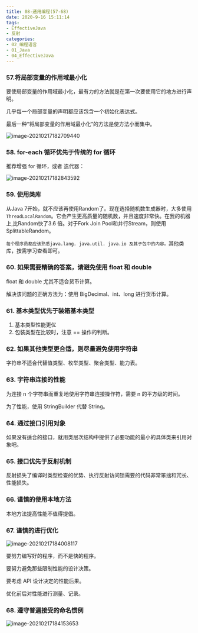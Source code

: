 ```yaml
---
title: 08-通用编程(57-68)
date: 2020-9-16 15:11:14
tags:
- EffectiveJava
- 反射
categories: 
- 02_编程语言
- 01_Java
- 04_EffectiveJava
---
```


### 57.将局部变量的作用域最小化

要使局部变量的作用域最小化，最有力的方法就是在第一次要使用它的地方进行声明。

几乎每一个局部变量的声明都应该包含一个初始化表达式。

最后一种“将局部变量的作用域最小化”的方法是使方法小而集中。

![image-20210217182709440](https://jy-imgs.oss-cn-beijing.aliyuncs.com/img/20210217182710.png)



### 58. for-each 循环优先于传统的 for 循环

推荐增强 for 循环，或者 迭代器：

![image-20210217182843592](https://jy-imgs.oss-cn-beijing.aliyuncs.com/img/20210217182844.png)



### 59. 使用类库

从Java 7开始，就不应该再使用Random了。现在选择随机数生成器时，大多使用`ThreadLocalRandom`。它会产生更高质量的随机数，并且速度非常快。在我的机器上,比Random快了3.6 倍。对于Fork Join Pool和并行Stream，则使用SplittableRandom。

`每个程序员都应该熟悉java.lang. java.util. java.io 及其子包中的内容。`其他类库，按需学习查看即可。



### 60. 如果需要精确的答案，请避免使用 float 和 double

float 和 double 尤其不适合货币计算。

解决该问题的正确方法为：使用 BigDecimal、int、long 进行货币计算。



### 61. 基本类型优先于装箱基本类型

1. 基本类型性能更优
2. 包装类型在比较时，注意 == 操作的判断。



### 62. 如果其他类型更合适，则尽量避免使用字符串

字符串不适合代替值类型、枚举类型、聚合类型、能力表。



### 63. 字符串连接的性能

为连接 n 个字符串而重复地使用字符串连接操作符，需要 n 的平方级的时间。

为了性能，使用 StringBuilder 代替 String。



### 64. 通过接口引用对象

如果没有适合的接口，就用类层次结构中提供了必要功能的最小的具体类来引用对象吧。



### 65. 接口优先于反射机制

反射损失了编译时类型检查的优势、执行反射访问锁需要的代码非常笨拙和冗长、性能损失。



### 66. 谨慎的使用本地方法

本地方法提高性能不值得提倡。



### 67. 谨慎的进行优化

![image-20210217184008117](https://jy-imgs.oss-cn-beijing.aliyuncs.com/img/20210217184009.png)

要努力编写好的程序，而不是快的程序。

要努力避免那些限制性能的设计决策。

要考虑 API 设计决定的性能后果。

优化前后对性能进行测量、记录。



### 68. 遵守普遍接受的命名惯例

![image-20210217184153653](https://jy-imgs.oss-cn-beijing.aliyuncs.com/img/20210217184154.png)